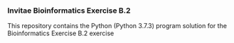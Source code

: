 ### Invitae Bioinformatics Exercise B.2

 This repository contains the Python (Python 3.7.3) program solution for the Bioinformatics Exercise B.2 exercise
